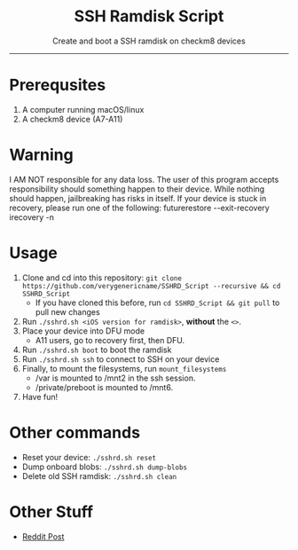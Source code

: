<h1 align="center">SSH Ramdisk Script</h1>

<p align="center">
Create and boot a SSH ramdisk on checkm8 devices
</p>

---



# Prerequsites

1. A computer running macOS/linux
2. A checkm8 device (A7-A11)

# Warning

I AM NOT responsible for any data loss. The user of this program accepts responsibility should something happen to their device. While nothing should happen, jailbreaking has risks in itself. If your device is stuck in recovery, please run one of the following:
futurerestore --exit-recovery
irecovery -n

# Usage

1. Clone and cd into this repository: `git clone https://github.com/verygenericname/SSHRD_Script --recursive && cd SSHRD_Script`
    - If you have cloned this before, run `cd SSHRD_Script && git pull` to pull new changes
2. Run `./sshrd.sh <iOS version for ramdisk>`, **without** the `<>`.
3. Place your device into DFU mode
    - A11 users, go to recovery first, then DFU.
4. Run `./sshrd.sh boot` to boot the ramdisk
5. Run `./sshrd.sh ssh` to connect to SSH on your device
6. Finally, to mount the filesystems, run `mount_filesystems`  
    - /var is mounted to /mnt2 in the ssh session.
    - /private/preboot is mounted to /mnt6.
7. Have fun!

# Other commands

- Reset your device: `./sshrd.sh reset`
- Dump onboard blobs: `./sshrd.sh dump-blobs`
- Delete old SSH ramdisk: `./sshrd.sh clean`

# Other Stuff

- [Reddit Post](https://www.reddit.com/r/jailbreak/comments/wgiye1/free_release_ssh_ramdisk_creator_for_iphones_ipad/)
